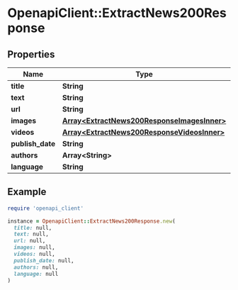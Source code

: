 # OpenapiClient::ExtractNews200Response

## Properties

| Name | Type | Description | Notes |
| ---- | ---- | ----------- | ----- |
| **title** | **String** |  | [optional] |
| **text** | **String** |  | [optional] |
| **url** | **String** |  | [optional] |
| **images** | [**Array&lt;ExtractNews200ResponseImagesInner&gt;**](ExtractNews200ResponseImagesInner.md) |  | [optional] |
| **videos** | [**Array&lt;ExtractNews200ResponseVideosInner&gt;**](ExtractNews200ResponseVideosInner.md) |  | [optional] |
| **publish_date** | **String** |  | [optional] |
| **authors** | **Array&lt;String&gt;** |  | [optional] |
| **language** | **String** |  | [optional] |

## Example

```ruby
require 'openapi_client'

instance = OpenapiClient::ExtractNews200Response.new(
  title: null,
  text: null,
  url: null,
  images: null,
  videos: null,
  publish_date: null,
  authors: null,
  language: null
)
```

